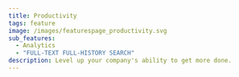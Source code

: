 ```yaml
---
title: Productivity
tags: feature
image: /images/featurespage_productivity.svg
sub_features:
  - Analytics
  - "FULL-TEXT FULL-HISTORY SEARCH"
description: Level up your company's ability to get more done.
---
```

